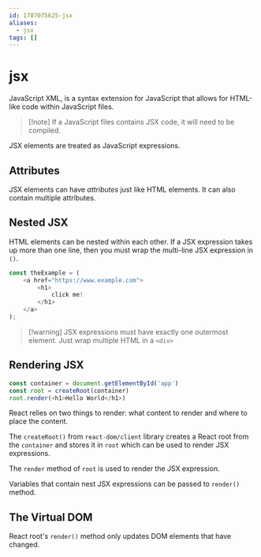 ```yaml
---
id: 1707075625-jsx
aliases:
  - jsx
tags: []
---
```


# jsx
JavaScript XML, is a syntax extension for JavaScript that allows for HTML-like code within JavaScript files.

>[!note] If a JavaScript files contains JSX code, it will need to be compiled.

JSX elements are treated as JavaScript expressions.

## Attributes
JSX elements can have *attributes* just like HTML elements. It can also contain multiple attributes.

## Nested JSX
HTML elements can be nested within each other. If a JSX expression takes up more than one line, then you must wrap the multi-line JSX expression in `()`.
```js
const theExample = (
    <a href="https://www.example.com">
        <h1>
            click me!
        </h1>
    </a>
);
```

>[!warning] JSX expressions must have exactly one outermost element. Just wrap multiple HTML in a `<div>`

## Rendering JSX
```js
const container = document.getElementById('app')
const root = createRoot(container)
root.render(<h1>Hello World</h1>)
```
React relies on two things to render: what content to render and where to place the content.

The `createRoot()` from `react-dom/client` library creates a React root from the `container` and stores it in `root` which can be used to render JSX expressions.

The `render` method of `root` is used to render the JSX expression.

Variables that contain nest JSX expressions can be passed to `render()` method.

## The Virtual DOM
React root's `render()` method only updates DOM elements that have changed.

